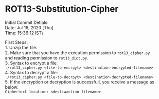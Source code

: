 # ROT13-Substitution-Cipher

Initial Commit Detials:\
  Date: Jul 16, 2020 [Thu]\
  Time: 15:36:12 IST\
  
  First Steps:\
    1. Unzip the file.\
    2. Make sure that you have the execution permission to `rot13_cipher.py`\
       and reading permission to `rot13_dict.py`.\
    3. Syntax to encrypt a file:\
        `./rot13_cipher.py <file-to-encrpyt> <destination-encrypted-filename>`\
    4. Syntax to decrypt a file:\
        `./rot13_cipher.py <file-to-decrpyt> <destination-decrypted-filename>`\
    5. If the encryption or decryption is successfull, you receive a message as below:\
        `Ciphertext location: <destiaantion-filename>`
        
